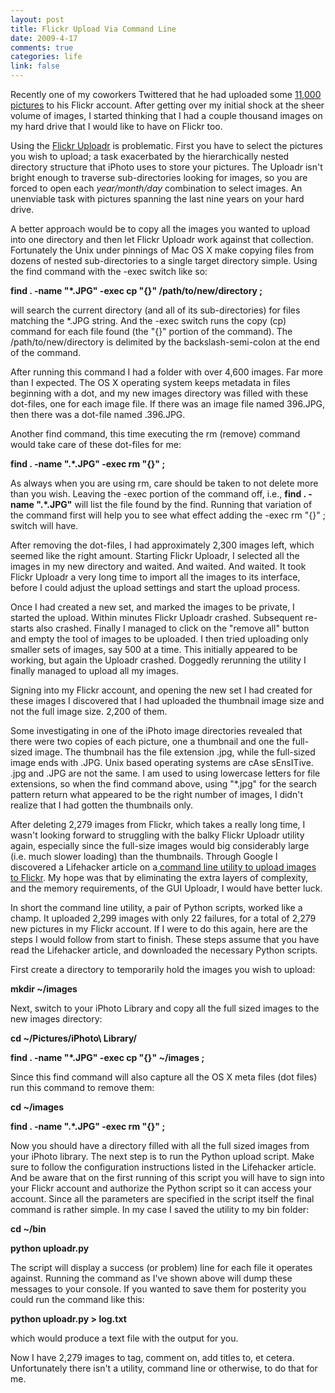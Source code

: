 ```yaml
--- 
layout: post
title: Flickr Upload Via Command Line
date: 2009-4-17
comments: true
categories: life
link: false
---
```

Recently one of my coworkers Twittered that he had uploaded some <a title="Josh Works on Twitter" href="https://twitter.com/worksology/status/1530154480">11,000 pictures</a> to his Flickr account. After getting over my initial shock at the sheer volume of images, I started thinking that I had a couple thousand images on my hard drive that I would like to have on Flickr too.

Using the <a title="Tools for Flickr" href="http://www.flickr.com/tools/">Flickr Uploadr</a> is problematic. First you have to select the pictures you wish to upload; a task exacerbated by the hierarchically nested directory structure that iPhoto uses to store your pictures. The Uploadr isn't bright enough to traverse sub-directories looking for images, so you are forced to open each <em>year/month/day</em> combination to select images. An unenviable task with pictures spanning the last nine years on your hard drive.

A better approach would be to copy all the images you wanted to upload into one directory and then let Flickr Uploadr work against that collection. Fortunately the Unix under pinnings of Mac OS X make copying files from dozens of nested sub-directories to a single target directory simple. Using the find command with the -exec switch like so:

<strong>find . -name "*.JPG" -exec cp "{}" /path/to/new/directory \;</strong>

will search the current directory (and all of its sub-directories) for files matching the *.JPG string. And the -exec switch runs the copy (cp) command for each file found (the "{}" portion of the command). The /path/to/new/directory is delimited by the backslash-semi-colon at the end of the command.

After running this command I had a folder with over 4,600 images. Far more than I expected. The OS X operating system keeps metadata in files beginning with a dot, and my new images directory was filled with these dot-files, one for each image file. If there was an image file named 396.JPG, then there was a dot-file named .396.JPG.

Another find command, this time executing the rm (remove) command would take care of these dot-files for me:

<strong>find . -name ".*.JPG" -exec rm "{}" \;</strong>

As always when you are using rm, care should be taken to not delete more than you wish. Leaving the -exec portion of the command off, i.e., <strong>find . -name ".*.JPG"</strong> will list the file found by the find. Running that variation of the command first will help you to see what effect adding the -exec rm "{}" \; switch will have.

After removing the dot-files, I had approximately 2,300 images left, which seemed like the right amount. Starting Flickr Uploadr, I selected all the images in my new directory and waited. And waited. And waited. It took Flickr Uploadr a very long time to import all the images to its interface, before I could adjust the upload settings and start the upload process.

Once I had created a new set, and marked the images to be private, I started the upload. Within minutes Flickr Uploadr crashed. Subsequent re-starts also crashed. Finally I managed to click on the "remove all" button and empty the tool of images to be uploaded. I then tried uploading only smaller sets of images, say 500 at a time. This initially appeared to be working, but again the Uploadr crashed. Doggedly rerunning the utility I finally managed to upload all my images.

Signing into my Flickr account, and opening the new set I had created for these images I discovered that I had uploaded the thumbnail image size and not the full image size. 2,200 of them.

Some investigating in one of the iPhoto image directories revealed that there were two copies of each picture, one a thumbnail and one the full-sized image. The thumbnail has the file extension .jpg, while the full-sized image ends with .JPG. Unix based operating systems are cAse sEnsITive. .jpg and .JPG are not the same. I am used to using lowercase letters for file extensions, so when the find command above, using "*.jpg" for the search pattern return what appeared to be the right number of images, I didn't realize that I had gotten the thumbnails only.

After deleting 2,279 images from Flickr, which takes a really long time, I wasn't looking forward to struggling with the balky Flickr Uploadr utility again, especially since the full-size images would big considerably large (i.e. much slower loading) than the thumbnails. Through Google I discovered a Lifehacker article on a<a title="Use a command line utility to upload to Flickr" href="http://lifehacker.com/software/hack-attack/automatically-upload-a-folders-photos-to-flickr-262311.php"> command line utility to upload images to Flickr</a>. My hope was that by eliminating the extra layers of complexity, and the memory requirements, of the GUI Uploadr, I would have better luck.

In short the command line utility, a pair of Python scripts, worked like a champ. It uploaded 2,299 images with only 22 failures, for a total of 2,279 new pictures in my Flickr account. If I were to do this again, here are the steps I would follow from start to finish. These steps assume that you have read the Lifehacker article, and downloaded the necessary Python scripts.

First create a directory to temporarily hold the images you wish to upload:

<strong>mkdir ~/images</strong>

Next, switch to your iPhoto Library and copy all the full sized images to the new images directory:

<strong>cd ~/Pictures/iPhoto\ Library/</strong>

<strong>find . -name "*.JPG" -exec cp "{}" ~/images \;</strong>

Since this find command will also capture all the OS X meta files (dot files) run this command to remove them:

<strong>cd ~/images</strong>

<strong>find . -name ".*.JPG" -exec rm "{}" \;</strong>

Now you should have a directory filled with all the full sized images from your iPhoto library. The next step is to run the Python upload script. Make sure to follow the configuration instructions listed in the Lifehacker article. And be aware that on the first running of this script you will have to sign into your Flickr account and authorize the Python script so it can access your account. Since all the parameters are specified in the script itself the final command is rather simple. In my case I saved the utility to my bin folder:

<strong>cd ~/bin</strong>

<strong>python uploadr.py</strong>

The script will display a success (or problem) line for each file it operates against. Running the command as I've shown above will dump these messages to your console. If you wanted to save them for posterity you could run the command like this:

<strong>python uploadr.py &gt; log.txt</strong>

which would produce a text file with the output for you.

Now I have 2,279 images to tag, comment on, add titles to, et cetera. Unfortunately there isn't a utility, command line or otherwise, to do that for me.
